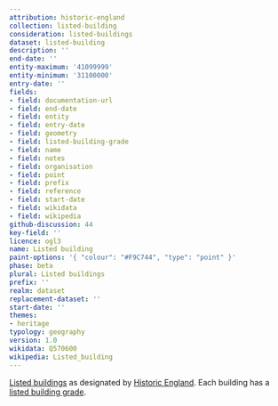```yaml
---
attribution: historic-england
collection: listed-building
consideration: listed-buildings
dataset: listed-building
description: ''
end-date: ''
entity-maximum: '41099999'
entity-minimum: '31100000'
entry-date: ''
fields:
- field: documentation-url
- field: end-date
- field: entity
- field: entry-date
- field: geometry
- field: listed-building-grade
- field: name
- field: notes
- field: organisation
- field: point
- field: prefix
- field: reference
- field: start-date
- field: wikidata
- field: wikipedia
github-discussion: 44
key-field: ''
licence: ogl3
name: Listed building
paint-options: '{ "colour": "#F9C744", "type": "point" }'
phase: beta
plural: Listed buildings
prefix: ''
realm: dataset
replacement-dataset: ''
start-date: ''
themes:
- heritage
typology: geography
version: 1.0
wikidata: Q570600
wikipedia: Listed_building
---
```


[Listed buildings](https://historicengland.org.uk/listing/what-is-designation/listed-buildings) as designated by [Historic England](https://historicengland.org.uk/).
Each building has a [listed building grade](/dataset/listed-building-grade).
